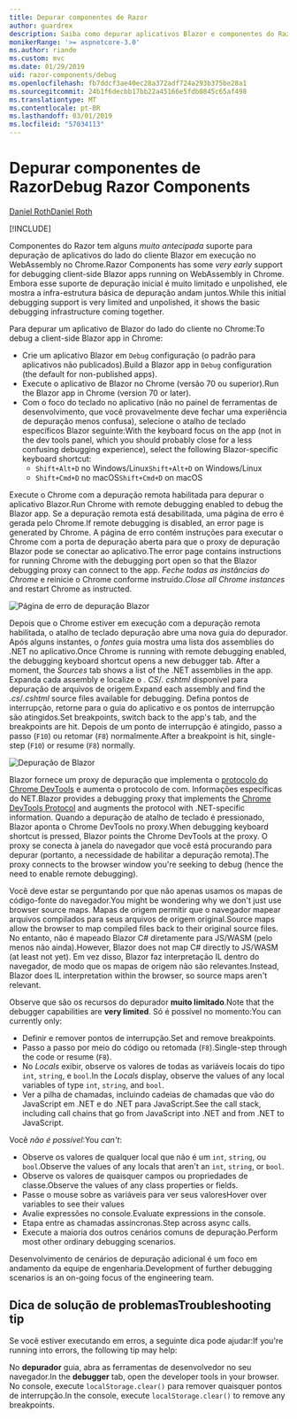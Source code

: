 ```yaml
---
title: Depurar componentes de Razor
author: guardrex
description: Saiba como depurar aplicativos Blazor e componentes do Razor.
monikerRange: '>= aspnetcore-3.0'
ms.author: riande
ms.custom: mvc
ms.date: 01/29/2019
uid: razor-components/debug
ms.openlocfilehash: fb7ddcf3ae40ec28a372adf724a293b375be28a1
ms.sourcegitcommit: 24b1f6decbb17bb22a45166e5fdb0845c65af498
ms.translationtype: MT
ms.contentlocale: pt-BR
ms.lasthandoff: 03/01/2019
ms.locfileid: "57034113"
---
```

# <a name="debug-razor-components"></a><span data-ttu-id="e0445-103">Depurar componentes de Razor</span><span class="sxs-lookup"><span data-stu-id="e0445-103">Debug Razor Components</span></span>

[<span data-ttu-id="e0445-104">Daniel Roth</span><span class="sxs-lookup"><span data-stu-id="e0445-104">Daniel Roth</span></span>](https://github.com/danroth27)

[!INCLUDE[](~/includes/razor-components-preview-notice.md)]

<span data-ttu-id="e0445-105">Componentes do Razor tem alguns *muito antecipada* suporte para depuração de aplicativos do lado do cliente Blazor em execução no WebAssembly no Chrome.</span><span class="sxs-lookup"><span data-stu-id="e0445-105">Razor Components has some *very early* support for debugging client-side Blazor apps running on WebAssembly in Chrome.</span></span> <span data-ttu-id="e0445-106">Embora esse suporte de depuração inicial é muito limitado e unpolished, ele mostra a infra-estrutura básica de depuração andam juntos.</span><span class="sxs-lookup"><span data-stu-id="e0445-106">While this initial debugging support is very limited and unpolished, it shows the basic debugging infrastructure coming together.</span></span>

<span data-ttu-id="e0445-107">Para depurar um aplicativo de Blazor do lado do cliente no Chrome:</span><span class="sxs-lookup"><span data-stu-id="e0445-107">To debug a client-side Blazor app in Chrome:</span></span>

* <span data-ttu-id="e0445-108">Crie um aplicativo Blazor em `Debug` configuração (o padrão para aplicativos não publicados).</span><span class="sxs-lookup"><span data-stu-id="e0445-108">Build a Blazor app in `Debug` configuration (the default for non-published apps).</span></span>
* <span data-ttu-id="e0445-109">Execute o aplicativo de Blazor no Chrome (versão 70 ou superior).</span><span class="sxs-lookup"><span data-stu-id="e0445-109">Run the Blazor app in Chrome (version 70 or later).</span></span>
* <span data-ttu-id="e0445-110">Com o foco do teclado no aplicativo (não no painel de ferramentas de desenvolvimento, que você provavelmente deve fechar uma experiência de depuração menos confusa), selecione o atalho de teclado específicos Blazor seguinte:</span><span class="sxs-lookup"><span data-stu-id="e0445-110">With the keyboard focus on the app (not in the dev tools panel, which you should probably close for a less confusing debugging experience), select the following Blazor-specific keyboard shortcut:</span></span>
  * <span data-ttu-id="e0445-111">`Shift+Alt+D` no Windows/Linux</span><span class="sxs-lookup"><span data-stu-id="e0445-111">`Shift+Alt+D` on Windows/Linux</span></span>
  * <span data-ttu-id="e0445-112">`Shift+Cmd+D` no macOS</span><span class="sxs-lookup"><span data-stu-id="e0445-112">`Shift+Cmd+D` on macOS</span></span>

<span data-ttu-id="e0445-113">Execute o Chrome com a depuração remota habilitada para depurar o aplicativo Blazor.</span><span class="sxs-lookup"><span data-stu-id="e0445-113">Run Chrome with remote debugging enabled to debug the Blazor app.</span></span> <span data-ttu-id="e0445-114">Se a depuração remota está desabilitada, uma página de erro é gerada pelo Chrome.</span><span class="sxs-lookup"><span data-stu-id="e0445-114">If remote debugging is disabled, an error page is generated by Chrome.</span></span> <span data-ttu-id="e0445-115">A página de erro contém instruções para executar o Chrome com a porta de depuração aberta para que o proxy de depuração Blazor pode se conectar ao aplicativo.</span><span class="sxs-lookup"><span data-stu-id="e0445-115">The error page contains instructions for running Chrome with the debugging port open so that the Blazor debugging proxy can connect to the app.</span></span> <span data-ttu-id="e0445-116">*Feche todas as instâncias do Chrome* e reinicie o Chrome conforme instruído.</span><span class="sxs-lookup"><span data-stu-id="e0445-116">*Close all Chrome instances* and restart Chrome as instructed.</span></span>

![Página de erro de depuração Blazor](https://user-images.githubusercontent.com/1874516/43123091-01ec0796-8ed8-11e8-844c-23b4e6e9d069.png)

<span data-ttu-id="e0445-118">Depois que o Chrome estiver em execução com a depuração remota habilitada, o atalho de teclado depuração abre uma nova guia do depurador. Após alguns instantes, o *fontes* guia mostra uma lista dos assemblies do .NET no aplicativo.</span><span class="sxs-lookup"><span data-stu-id="e0445-118">Once Chrome is running with remote debugging enabled, the debugging keyboard shortcut opens a new debugger tab. After a moment, the *Sources* tab shows a list of the .NET assemblies in the app.</span></span> <span data-ttu-id="e0445-119">Expanda cada assembly e localize o *. CS*/*. cshtml* disponível para depuração de arquivos de origem.</span><span class="sxs-lookup"><span data-stu-id="e0445-119">Expand each assembly and find the *.cs*/*.cshtml* source files available for debugging.</span></span> <span data-ttu-id="e0445-120">Defina pontos de interrupção, retorne para o guia do aplicativo e os pontos de interrupção são atingidos.</span><span class="sxs-lookup"><span data-stu-id="e0445-120">Set breakpoints, switch back to the app's tab, and the breakpoints are hit.</span></span> <span data-ttu-id="e0445-121">Depois de um ponto de interrupção é atingido, passo a passo (`F10`) ou retomar (`F8`) normalmente.</span><span class="sxs-lookup"><span data-stu-id="e0445-121">After a breakpoint is hit, single-step (`F10`) or resume (`F8`) normally.</span></span>

![Depuração de Blazor](https://user-images.githubusercontent.com/1874516/43123060-efb0b3b0-8ed7-11e8-9ea5-97aa34247a0b.png)

<span data-ttu-id="e0445-123">Blazor fornece um proxy de depuração que implementa o [protocolo do Chrome DevTools](https://chromedevtools.github.io/devtools-protocol/) e aumenta o protocolo de com. Informações específicas do NET.</span><span class="sxs-lookup"><span data-stu-id="e0445-123">Blazor provides a debugging proxy that implements the [Chrome DevTools Protocol](https://chromedevtools.github.io/devtools-protocol/) and augments the protocol with .NET-specific information.</span></span> <span data-ttu-id="e0445-124">Quando a depuração de atalho de teclado é pressionado, Blazor aponta o Chrome DevTools no proxy.</span><span class="sxs-lookup"><span data-stu-id="e0445-124">When debugging keyboard shortcut is pressed, Blazor points the Chrome DevTools at the proxy.</span></span> <span data-ttu-id="e0445-125">O proxy se conecta à janela do navegador que você está procurando para depurar (portanto, a necessidade de habilitar a depuração remota).</span><span class="sxs-lookup"><span data-stu-id="e0445-125">The proxy connects to the browser window you're seeking to debug (hence the need to enable remote debugging).</span></span>

<span data-ttu-id="e0445-126">Você deve estar se perguntando por que não apenas usamos os mapas de código-fonte do navegador.</span><span class="sxs-lookup"><span data-stu-id="e0445-126">You might be wondering why we don't just use browser source maps.</span></span> <span data-ttu-id="e0445-127">Mapas de origem permitir que o navegador mapear arquivos compilados para seus arquivos de origem original.</span><span class="sxs-lookup"><span data-stu-id="e0445-127">Source maps allow the browser to map compiled files back to their original source files.</span></span> <span data-ttu-id="e0445-128">No entanto, não é mapeado Blazor C# diretamente para JS/WASM (pelo menos não ainda).</span><span class="sxs-lookup"><span data-stu-id="e0445-128">However, Blazor does not map C# directly to JS/WASM (at least not yet).</span></span> <span data-ttu-id="e0445-129">Em vez disso, Blazor faz interpretação IL dentro do navegador, de modo que os mapas de origem não são relevantes.</span><span class="sxs-lookup"><span data-stu-id="e0445-129">Instead, Blazor does IL interpretation within the browser, so source maps aren't relevant.</span></span>

<span data-ttu-id="e0445-130">Observe que são os recursos do depurador **muito limitado**.</span><span class="sxs-lookup"><span data-stu-id="e0445-130">Note that the debugger capabilities are **very limited**.</span></span> <span data-ttu-id="e0445-131">Só é possível no momento:</span><span class="sxs-lookup"><span data-stu-id="e0445-131">You can currently only:</span></span>

* <span data-ttu-id="e0445-132">Definir e remover pontos de interrupção.</span><span class="sxs-lookup"><span data-stu-id="e0445-132">Set and remove breakpoints.</span></span>
* <span data-ttu-id="e0445-133">Passo a passo por meio do código ou retomada (`F8`).</span><span class="sxs-lookup"><span data-stu-id="e0445-133">Single-step through the code or resume (`F8`).</span></span>
* <span data-ttu-id="e0445-134">No *Locals* exibir, observe os valores de todas as variáveis locais do tipo `int`, `string`, e `bool`.</span><span class="sxs-lookup"><span data-stu-id="e0445-134">In the *Locals* display, observe the values of any local variables of type `int`, `string`, and `bool`.</span></span>
* <span data-ttu-id="e0445-135">Ver a pilha de chamadas, incluindo cadeias de chamadas que vão do JavaScript em .NET e do .NET para JavaScript.</span><span class="sxs-lookup"><span data-stu-id="e0445-135">See the call stack, including call chains that go from JavaScript into .NET and from .NET to JavaScript.</span></span>

<span data-ttu-id="e0445-136">Você *não é possível*:</span><span class="sxs-lookup"><span data-stu-id="e0445-136">You *can't*:</span></span>

* <span data-ttu-id="e0445-137">Observe os valores de qualquer local que não é um `int`, `string`, ou `bool`.</span><span class="sxs-lookup"><span data-stu-id="e0445-137">Observe the values of any locals that aren't an `int`, `string`, or `bool`.</span></span>
* <span data-ttu-id="e0445-138">Observe os valores de quaisquer campos ou propriedades de classe.</span><span class="sxs-lookup"><span data-stu-id="e0445-138">Observe the values of any class properties or fields.</span></span>
* <span data-ttu-id="e0445-139">Passe o mouse sobre as variáveis para ver seus valores</span><span class="sxs-lookup"><span data-stu-id="e0445-139">Hover over variables to see their values</span></span>
* <span data-ttu-id="e0445-140">Avalie expressões no console.</span><span class="sxs-lookup"><span data-stu-id="e0445-140">Evaluate expressions in the console.</span></span>
* <span data-ttu-id="e0445-141">Etapa entre as chamadas assíncronas.</span><span class="sxs-lookup"><span data-stu-id="e0445-141">Step across async calls.</span></span>
* <span data-ttu-id="e0445-142">Execute a maioria dos outros cenários comuns de depuração.</span><span class="sxs-lookup"><span data-stu-id="e0445-142">Perform most other ordinary debugging scenarios.</span></span>

<span data-ttu-id="e0445-143">Desenvolvimento de cenários de depuração adicional é um foco em andamento da equipe de engenharia.</span><span class="sxs-lookup"><span data-stu-id="e0445-143">Development of further debugging scenarios is an on-going focus of the engineering team.</span></span>

## <a name="troubleshooting-tip"></a><span data-ttu-id="e0445-144">Dica de solução de problemas</span><span class="sxs-lookup"><span data-stu-id="e0445-144">Troubleshooting tip</span></span>

<span data-ttu-id="e0445-145">Se você estiver executando em erros, a seguinte dica pode ajudar:</span><span class="sxs-lookup"><span data-stu-id="e0445-145">If you're running into errors, the following tip may help:</span></span>

<span data-ttu-id="e0445-146">No **depurador** guia, abra as ferramentas de desenvolvedor no seu navegador.</span><span class="sxs-lookup"><span data-stu-id="e0445-146">In the **debugger** tab, open the developer tools in your browser.</span></span> <span data-ttu-id="e0445-147">No console, execute `localStorage.clear()` para remover quaisquer pontos de interrupção.</span><span class="sxs-lookup"><span data-stu-id="e0445-147">In the console, execute `localStorage.clear()` to remove any breakpoints.</span></span>
